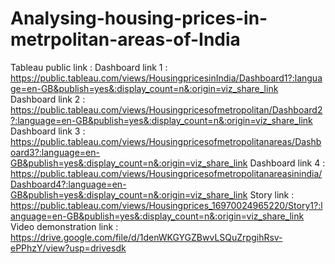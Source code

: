 # Analysing-housing-prices-in-metrpolitan-areas-of-India
Tableau public link : 
Dashboard link 1 : https://public.tableau.com/views/HousingpricesinIndia/Dashboard1?:language=en-GB&publish=yes&:display_count=n&:origin=viz_share_link
Dashboard link 2 : https://public.tableau.com/views/Housingpricesofmetropolitan/Dashboard2?:language=en-GB&publish=yes&:display_count=n&:origin=viz_share_link
Dashboard link 3 : https://public.tableau.com/views/Housingpricesofmetropolitanareas/Dashboard3?:language=en-GB&publish=yes&:display_count=n&:origin=viz_share_link
Dashboard link 4 : https://public.tableau.com/views/Housingpricesofmetropolitanareasinindia/Dashboard4?:language=en-GB&publish=yes&:display_count=n&:origin=viz_share_link
Story link : https://public.tableau.com/views/Housingprices_16970024965220/Story1?:language=en-GB&publish=yes&:display_count=n&:origin=viz_share_link
Video demonstration link : https://drive.google.com/file/d/1denWKGYGZBwvLSQuZrpgihRsv-ePPhzY/view?usp=drivesdk 

